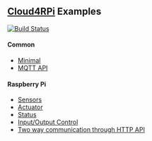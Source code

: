 
[Cloud4RPi](https://github.com/cloud4rpi/cloud4rpi) Examples
-----
[![Build Status](https://travis-ci.org/cloud4rpi/cloud4rpi-examples.svg?branch=master)](https://travis-ci.org/cloud4rpi/cloud4rpi-examples)

#### Common
* [Minimal](common/minimal.py)
* [MQTT API](common/mqtt_api.py)

#### Raspberry Pi
* [Sensors](raspberrypi/sensors.py)
* [Actuator](raspberrypi/actuator.py)
* [Status](raspberrypi/status.py)
* [Input/Output Control](raspberrypi/control.py)
* [Two way communication through HTTP API](raspberrypi/http_exchange.py)
